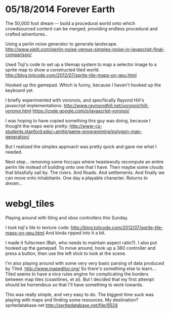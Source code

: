 05/18/2014 Forever Earth
========================

The 50,000 foot dream -- build a procedural world onto which crowdsourced content can be merged, providing endless procedural and crafted adventures..

Using a perlin noise generator to generate landscape.
http://www.sjeiti.com/perlin-noise-versus-simplex-noise-in-javascript-final-comparison/

Used Toji's code to set up a tilemap system to map a selector image to a sprite map to show a constructed tiled world.
http://blog.tojicode.com/2012/07/sprite-tile-maps-on-gpu.html

Hooked up the gamepad.  Which is funny, because I haven't hooked up the keyboard yet.

I briefly experimented with voronoio, and specfiically Rayond Hill's javascript implementations:
http://www.raymondhill.net/voronoi/rhill-voronoi.html
https://code.google.com/p/javascript-voronoi/

I was hoping to have copied something this guy was doing, because I thought the maps were pretty:
http://www-cs-students.stanford.edu/~amitp/game-programming/polygon-map-generation/

But I realized the simplex approach was pretty quick and gave me what I needed.

Next step... removing some hiccups where  Iwastewully recompute an entire perlin tile instead of building onto one that I have.  Then maybe some clouds that blissfully sail by.  The rivers.  And Roads.  And settlements.  And finally we can move onto inhabitants.  One day a playable character.  *Returns to dream...*


webgl_tiles
===========

Playing around with tiling and xbox controllers this Sunday.

I took toji's tile to texture code:
http://blog.tojicode.com/2012/07/sprite-tile-maps-on-gpu.html
And kinda ripped into it a bit.  

I made it fullscreen (Bah, who needs to maintain aspect ratio?).
I also put hooked up the gamepad.  To move around, hook up a 360 controller and
press a button, then use the left stick to look at the scene.

I'm also playing around with some very very basic parsing of data produced by Tiled.
http://www.mapeditor.org/
So there's something else to learn... Tiled seems to have a nice rules engine for complicating
the borders between map tiles (coastlines, et al).  But I decided that my first attempt should
be horrendous so that I'll have something to work towards.

This was really simple, and very easy to do.  The biggest time suck was playing with maps
and finding some resources.  My destination?  spritedatabase.net
http://spritedatabase.net/file/9524
